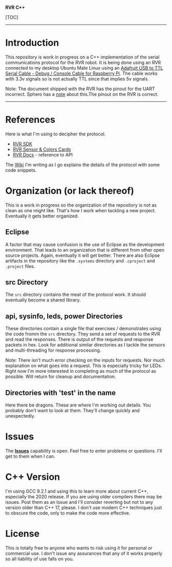 **RVR C++**

[TOC]
***
# Introduction
This repository is work in progress on a C++ implementation of the  serial communications protocol for the RVR robot. It is being done using an RVR connected to my desktop Ubuntu Mate Linux using an [Adafruit USB to TTL Serial Cable - Debug / Console Cable for Raspberry Pi](https://www.adafruit.com/product/954). The cable works with 3.3v signals so is not actually TTL since that implies 5v signals.

Note: The document shipped with the RVR has the pinout for the UART incorrect. Sphero has a [note](https://sdk.sphero.com/docs/getting_started/before_you_start/uart_disclaimer/) about this.The pinout on the RVR is correct. 

***
# References

Here is what I'm using to decipher the protocol.

* [RVR SDK](https://sdk.sphero.com/)
* [RVR Sensor & Colors Cards](https://sdk.sphero.com/docs/general_documentation/sensors/)
* [RVR Docs](https://sdk.sphero.com/docs/sdk_documentation/connection/) - reference to API


The [Wiki](https://bitbucket.org/rmerriam/rvr-cpp/wiki/Home) I'm writing as I go explains the details of the protocol with some code snippets.

# Organization (or lack thereof)

This is a work in progress so the organization of the repository is not as clean as one might like. That's how I work when tackling a new project. Eventually it gets better organized. 

## Eclipse

A factor that may cause confusion is the use of Eclipse as the development environment. That leads to an organization that is different from other open source projects. Again, eventually it will get better. There are also Eclipse artifacts in the repository like the `.systems` directory and `.cproject` and `.project` files. 

## src Directory

The `src` directory contains the meat of the protocol work. It should eventually become a shared library.

## api, sysinfo, leds, power Directories

These directories contain a single file that exercises / demonstrates using the code fromm the `src` directory. They send a set of requests to the RVR and read the responses. There is output of the requests and response packets in hex. Look for additional similar directories as I tackle the sensors and multi-threading for response processing. 

Note: There isn't much error checking on the inputs for requests. Nor much explanation on what goes into a request. This is especially tricky for LEDs. Right now I'm more interested in completing as much of the protocol as possible. Will return for cleanup and documentation. 

## Directories with 'test' in the name

Here there be dragons. These are where I'm working out details. You probably don't want to look at them. They'll change quickly and unexpectedly.  

# Issues

The **[Issues](https://bitbucket.org/rmerriam/rvr-cpp/issues?status=new&status=open)** capability is open. Feel free to enter problems or questions. I'll get to them when I can.

# C++ Version

I'm using GCC 9.2.1 and using this to learn more about current C++, especially the 2020 release. If you are using older compilers there may be issues. Post them as an Issue and I'll consider reverting but not to any version older than C++ 17, please. I don't use modern C++ techniques just to obscure the code, only to make the code more effective. 

# License

This is totally free to anyone who wants to risk using it for personal or commercial use. I don't issue any assurances that any of it works properly so all liability of use falls on you. 
